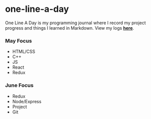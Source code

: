 # one-line-a-day

One Line A Day is my programming journal where I record my project progress and things I learned in Markdown. View my logs **[here](https://sarahngg.github.io/one-line-a-day/log)**.

### May Focus

- HTML/CSS
- C++
- JS
- React
- Redux

### June Focus

- Redux
- Node/Express
- Project
- Git